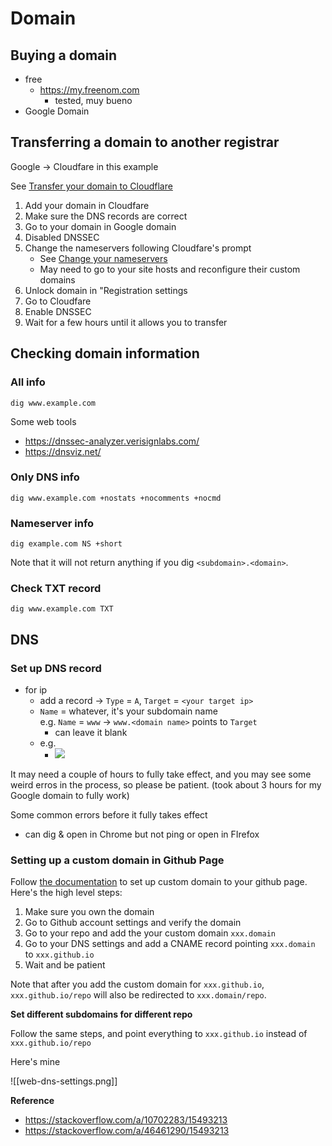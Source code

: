 # Domain

## Buying a domain

- free
	- <https://my.freenom.com>
		- tested, muy bueno
- Google Domain

## Transferring a domain to another registrar

Google -> Cloudfare in this example

See [Transfer your domain to Cloudflare](https://developers.cloudflare.com/registrar/get-started/transfer-domain-to-cloudflare/)

1. Add your domain in Cloudfare
2. Make sure the DNS records are correct
3. Go to your domain in Google domain
4. Disabled DNSSEC
5. Change the nameservers following Cloudfare's prompt
	- See [Change your nameservers](https://developers.cloudflare.com/dns/zone-setups/full-setup/)
	- May need to go to your site hosts and reconfigure their custom domains
6. Unlock domain in "Registration settings
7. Go to Cloudfare
8. Enable DNSSEC
9. Wait for a few hours until it allows you to transfer

## Checking domain information

### All info 

```
dig www.example.com
```

Some web tools 

- <https://dnssec-analyzer.verisignlabs.com/>
- <https://dnsviz.net/>

### Only DNS info

```
dig www.example.com +nostats +nocomments +nocmd
```

### Nameserver info

```
dig example.com NS +short
```

Note that it will not return anything if you dig `<subdomain>.<domain>`.

### Check TXT record

```
dig www.example.com TXT
```

## DNS

### Set up DNS record

- for ip
	- add a record -> `Type` = `A`, `Target` = `<your target ip>`
	- `Name` = whatever, it's your subdomain name<br>e.g. `Name` = `www` -> `www.<domain name>` points to `Target`
		- can leave it blank
	- e.g.
		- ![](https://i.imgur.com/nuPiOu1.png)

 
It may need a couple of hours to fully take effect, and you may see some weird erros in the process, so please be patient. (took about 3 hours for my Google domain to fully work)

Some common errors before it fully takes effect

- can dig & open in Chrome but not ping or open in FIrefox

### Setting up a custom domain in Github Page

Follow [the documentation](https://docs.github.com/en/pages/configuring-a-custom-domain-for-your-github-pages-site) to set up custom domain to your github page. Here's the high level steps:

1. Make sure you own the domain
2. Go to Github account settings and verify the domain
3. Go to your repo and add the your custom domain `xxx.domain`
4. Go to your DNS settings and add a CNAME record pointing `xxx.domain` to  `xxx.github.io`
5. Wait and be patient

Note that after you add the custom domain for `xxx.github.io`, `xxx.github.io/repo` will also be redirected to `xxx.domain/repo`.

**Set different subdomains for different repo**

Follow the same steps, and point everything to `xxx.github.io` instead of `xxx.github.io/repo`

Here's mine

![[web-dns-settings.png]]

**Reference**

- <https://stackoverflow.com/a/10702283/15493213>
- <https://stackoverflow.com/a/46461290/15493213>